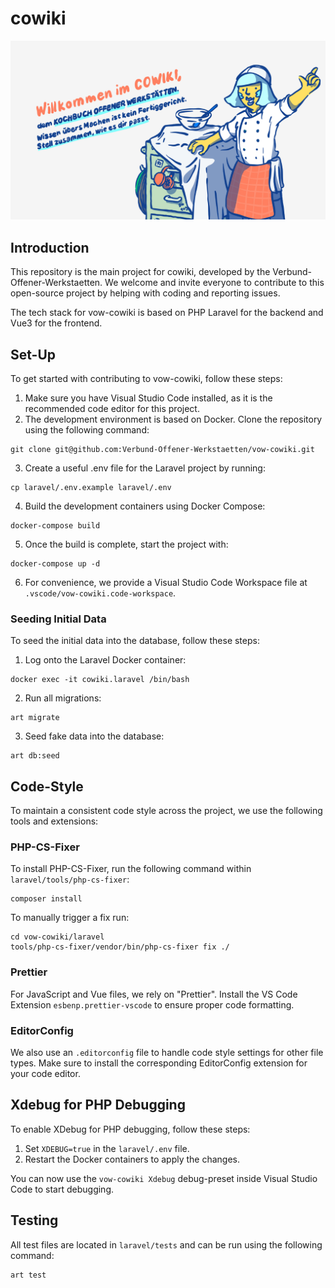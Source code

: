 # cowiki

<img src="header.jpg"/>

## Introduction

This repository is the main project for cowiki, developed by the Verbund-Offener-Werkstaetten. We welcome and invite everyone to contribute to this open-source project by helping with coding and reporting issues.

The tech stack for vow-cowiki is based on PHP Laravel for the backend and Vue3 for the frontend.

## Set-Up

To get started with contributing to vow-cowiki, follow these steps:

1. Make sure you have Visual Studio Code installed, as it is the recommended code editor for this project.
2. The development environment is based on Docker. Clone the repository using the following command:

```
git clone git@github.com:Verbund-Offener-Werkstaetten/vow-cowiki.git
```

3. Create a useful .env file for the Laravel project by running:

```
cp laravel/.env.example laravel/.env
```

4. Build the development containers using Docker Compose:

```
docker-compose build
```

5. Once the build is complete, start the project with:

```
docker-compose up -d
```

6. For convenience, we provide a Visual Studio Code Workspace file at `.vscode/vow-cowiki.code-workspace`.

### Seeding Initial Data

To seed the initial data into the database, follow these steps:

1. Log onto the Laravel Docker container:

```
docker exec -it cowiki.laravel /bin/bash
```

2. Run all migrations:

```
art migrate
```

3. Seed fake data into the database:

```
art db:seed
```

## Code-Style

To maintain a consistent code style across the project, we use the following tools and extensions:

### PHP-CS-Fixer

To install PHP-CS-Fixer, run the following command within `laravel/tools/php-cs-fixer`:

```
composer install
```

To manually trigger a fix run:

```
cd vow-cowiki/laravel
tools/php-cs-fixer/vendor/bin/php-cs-fixer fix ./
```

### Prettier

For JavaScript and Vue files, we rely on "Prettier". Install the VS Code Extension `esbenp.prettier-vscode` to ensure proper code formatting.

### EditorConfig

We also use an `.editorconfig` file to handle code style settings for other file types. Make sure to install the corresponding EditorConfig extension for your code editor.

## Xdebug for PHP Debugging

To enable XDebug for PHP debugging, follow these steps:

1. Set `XDEBUG=true` in the `laravel/.env` file.
2. Restart the Docker containers to apply the changes.

You can now use the `vow-cowiki Xdebug` debug-preset inside Visual Studio Code to start debugging.

## Testing

All test files are located in `laravel/tests` and can be run using the following command: 

```
art test
```
